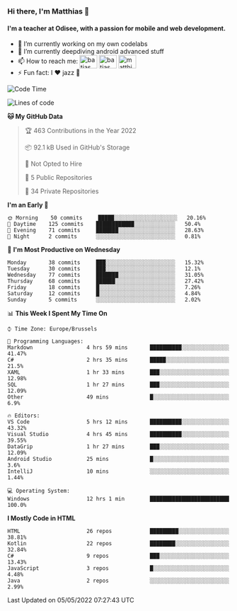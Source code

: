 ### Hi there, I'm Matthias 👋

#### I'm a teacher at Odisee, with a passion for mobile and web development.

- 🔭 I’m currently working on my own codelabs
- 🌱 I’m currently deepdiving android advanced stuff
- 📫 How to reach me: <a href="https://dev.to/batjas" target="_blank"><img align="center" src="https://raw.githubusercontent.com/rahuldkjain/github-profile-readme-generator/master/src/images/icons/Social/devto.svg" alt="batjas" height="30" width="40" /></a>
<a href="https://twitter.com/batjas" target="_blank"><img align="center" src="https://raw.githubusercontent.com/rahuldkjain/github-profile-readme-generator/master/src/images/icons/Social/twitter.svg" alt="batjas" height="30" width="40" /></a>
<a href="https://linkedin.com/in/matthiasdruwé" target="_blank"><img align="center" src="https://raw.githubusercontent.com/rahuldkjain/github-profile-readme-generator/master/src/images/icons/Social/linked-in-alt.svg" alt="matthiasdruwé" height="30" width="40" /></a>
- ⚡ Fun fact: I ❤ jazz 🎷


<!--START_SECTION:waka-->
![Code Time](http://img.shields.io/badge/Code%20Time-265%20hrs%2021%20mins-blue)

![Lines of code](https://img.shields.io/badge/From%20Hello%20World%20I%27ve%20Written-218%20Thousand%20lines%20of%20code-blue)

**🐱 My GitHub Data** 

> 🏆 463 Contributions in the Year 2022
 > 
> 📦 92.1 kB Used in GitHub's Storage 
 > 
> 🚫 Not Opted to Hire
 > 
> 📜 5 Public Repositories 
 > 
> 🔑 34 Private Repositories  
 > 
**I'm an Early 🐤** 

```text
🌞 Morning    50 commits     █████░░░░░░░░░░░░░░░░░░░░   20.16% 
🌆 Daytime    125 commits    ████████████░░░░░░░░░░░░░   50.4% 
🌃 Evening    71 commits     ███████░░░░░░░░░░░░░░░░░░   28.63% 
🌙 Night      2 commits      ░░░░░░░░░░░░░░░░░░░░░░░░░   0.81%

```
📅 **I'm Most Productive on Wednesday** 

```text
Monday       38 commits     ███░░░░░░░░░░░░░░░░░░░░░░   15.32% 
Tuesday      30 commits     ███░░░░░░░░░░░░░░░░░░░░░░   12.1% 
Wednesday    77 commits     ███████░░░░░░░░░░░░░░░░░░   31.05% 
Thursday     68 commits     ██████░░░░░░░░░░░░░░░░░░░   27.42% 
Friday       18 commits     █░░░░░░░░░░░░░░░░░░░░░░░░   7.26% 
Saturday     12 commits     █░░░░░░░░░░░░░░░░░░░░░░░░   4.84% 
Sunday       5 commits      ░░░░░░░░░░░░░░░░░░░░░░░░░   2.02%

```


📊 **This Week I Spent My Time On** 

```text
⌚︎ Time Zone: Europe/Brussels

💬 Programming Languages: 
Markdown                 4 hrs 59 mins       ██████████░░░░░░░░░░░░░░░   41.47% 
C#                       2 hrs 35 mins       █████░░░░░░░░░░░░░░░░░░░░   21.5% 
XAML                     1 hr 33 mins        ███░░░░░░░░░░░░░░░░░░░░░░   12.98% 
SQL                      1 hr 27 mins        ███░░░░░░░░░░░░░░░░░░░░░░   12.09% 
Other                    49 mins             █░░░░░░░░░░░░░░░░░░░░░░░░   6.9%

🔥 Editors: 
VS Code                  5 hrs 12 mins       ██████████░░░░░░░░░░░░░░░   43.32% 
Visual Studio            4 hrs 45 mins       ██████████░░░░░░░░░░░░░░░   39.55% 
DataGrip                 1 hr 27 mins        ███░░░░░░░░░░░░░░░░░░░░░░   12.09% 
Android Studio           25 mins             █░░░░░░░░░░░░░░░░░░░░░░░░   3.6% 
IntelliJ                 10 mins             ░░░░░░░░░░░░░░░░░░░░░░░░░   1.44%

💻 Operating System: 
Windows                  12 hrs 1 min        █████████████████████████   100.0%

```

**I Mostly Code in HTML** 

```text
HTML                     26 repos            █████████░░░░░░░░░░░░░░░░   38.81% 
Kotlin                   22 repos            ████████░░░░░░░░░░░░░░░░░   32.84% 
C#                       9 repos             ███░░░░░░░░░░░░░░░░░░░░░░   13.43% 
JavaScript               3 repos             █░░░░░░░░░░░░░░░░░░░░░░░░   4.48% 
Java                     2 repos             ░░░░░░░░░░░░░░░░░░░░░░░░░   2.99%

```



 Last Updated on 05/05/2022 07:27:43 UTC
<!--END_SECTION:waka-->
